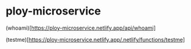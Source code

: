 # ploy-microservice

(whoami)[https://ploy-microservice.netlify.app/api/whoami]

(testme)[https://ploy-microservice.netlify.app/.netlify/functions/testme]
